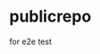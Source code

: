 # publicrepo
for e2e test




























































































































































































































































































































































































































































































































































































































































































































































































































































































































































































































































































































































































































































































































































































































































































































































































































































































































































































































































































































































































































































































































































































































































































































































































































































































































































































































































































































































































































































































































































































































































































































































































































































































































































































































































































































































































